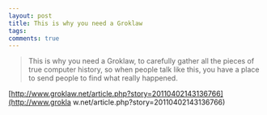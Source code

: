 ```yaml
---
layout: post
title: This is why you need a Groklaw
tags: 
comments: true
---
```

> This is why you need a Groklaw, to carefully gather all the pieces of true
computer history, so when people talk like this, you have a place to send
people to find what really happened.

[http://www.groklaw.net/article.php?story=20110402143136766](http://www.grokla
w.net/article.php?story=20110402143136766)

